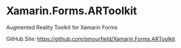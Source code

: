 # Xamarin.Forms.ARToolkit
Augmented Reality Toolkit for Xamarin Forms

GitHub Site: https://github.com/pmourfield/Xamarin.Forms.ARToolkit

